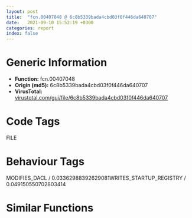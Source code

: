```yaml
---
layout: post
title:  "fcn.00407048 @ 6c8b5339bada4cbd03f0f446da640707"
date:   2021-09-10 15:52:19 +0300
categories: report
index: false
---
```


# Generic Information
- **Function:** fcn.00407048
- **Origin (md5):** 6c8b5339bada4cbd03f0f446da640707
- **VirusTotal:** [virustotal.com/gui/file/6c8b5339bada4cbd03f0f446da640707][virustotal_ref]

# Code Tags
<span class="tag" id="FILE">FILE</span>


# Behaviour Tags
<span class="bhv-tag" id="MODIFIES_DACL">MODIFIES_DACL / 0.03362988392629081</span><span class="bhv-tag" id="WRITES_STARTUP_REGISTRY">WRITES_STARTUP_REGISTRY / 0.049150550702803414</span>

# Similar Functions
<script type="text/javascript" src="https://www.gstatic.com/charts/loader.js"></script>
<script type="text/javascript">

    google.charts.load('current', {'packages':['corechart']});
    google.charts.setOnLoadCallback(drawChart);

    function drawChart() {
    var data = new google.visualization.DataTable();
        data.addColumn('number', 'X');
        data.addColumn('number', 'Y');
        data.addColumn({type: 'string', role: 'tooltip', 'p': {'html': true}});
        data.addColumn({'type': 'string', 'role': 'style'});
        
        data.addRows([
    [-7.588801383972168, -74.49644470214844, '<b><a href="/report/fcn.00407048@6c8b5339bada4cbd03f0f446da640707">fcn.00407048</a><br>@6c8b5339bada4cbd03f0f446da640707</b><br>push ebp<br>mov ebp, esp<br>sub esp, 0x44<br>push ebx<br>push esi<br>xor ebx, ebx<br>push ebx<br>push 0x80<br>push 3<br>push ebx<br>push 1<br>push 0x80000000<br>push dword[ebp+8]<br>mov dword[ebp-0xc], ebx<br>mov dword[ebp-8], ebx<br>call dword[sym.imp.KERNEL32.dll_CreateFileW]<br>cmp eax, 0xffffffff<br>mov dword[ebp-4], eax<br>jne 0x407093<br>push dword[ebp+8]<br>push str.GetTTFNameString<br>push str._s:_failed_opening_file___s__n<br>call fcn.00406429<br>add esp, 0xc<br>jmp 0x4072ab<br>mov esi, dword[sym.imp.KERNEL32.dll_ReadFile]<br>push ebx<br>lea ecx, [ebp-8]<br>push ecx<br>push 0xc<br>lea ecx, [ebp-0x34]<br>push ecx<br>push eax<br>call esi<br>movzx ax, byte[ebp-0x2f]<br>mov ah, byte[ebp-0x30]<br>mov word[ebp-0x30], ax<br>movzx ax, byte[ebp-0x33]<br>mov ah, byte[ebp-0x34]<br>mov word[ebp-0x34], ax<br>cmp word[ebp-0x34], 1<br>movzx ax, byte[ebp-0x31]<br>mov ah, byte[ebp-0x32]<br>mov word[ebp-0x32], ax<br>jne 0x4072b0<br>cmp ax, bx<br>jne 0x4072b0<br>push edi<br>xor edi, edi<br>cmp word[ebp-0x30], bx<br>jbe 0x4072a1<br>push ebx<br>lea eax, [ebp-8]<br>push eax<br>push 0x10<br>lea eax, [ebp-0x44]<br>push eax<br>push dword[ebp-4]<br>call esi<br>push 5<br>lea eax, [ebp-0x44]<br>push eax<br>lea eax, [ebp-0x14]<br>push eax<br>call dword[sym.imp.KERNEL32.dll_lstrcpynA]<br>lea eax, [ebp-0x14]<br>push eax<br>push str.name<br>mov byte[ebp-0x10], bl<br>call dword[sym.imp.KERNEL32.dll_lstrcmpA]<br>test eax, eax<br>je 0x407130<br>movzx eax, word[ebp-0x30]<br>inc edi<br>cmp edi, eax<br>jl 0x4070ec<br>jmp 0x4072a1<br>mov eax, dword[ebp-0x38]<br>xor ecx, ecx<br>mov ch, byte[ebp-0x38]<br>shr eax, 0x10<br>xor edx, edx<br>mov dh, al<br>movzx eax, ah<br>mov cl, byte[ebp-0x37]<br>push ebx<br>push ebx<br>movzx edx, dx<br>shl ecx, 0x10<br>or ecx, edx<br>or ecx, eax<br>mov eax, dword[ebp-0x3c]<br>mov dword[ebp-0x38], ecx<br>xor ecx, ecx<br>mov ch, byte[ebp-0x3c]<br>shr eax, 0x10<br>xor edx, edx<br>mov dh, al<br>movzx eax, ah<br>mov cl, byte[ebp-0x3b]<br>movzx edx, dx<br>shl ecx, 0x10<br>or ecx, edx<br>or ecx, eax<br>push ecx<br>push dword[ebp-4]<br>mov dword[ebp-0x3c], ecx<br>call dword[sym.imp.KERNEL32.dll_SetFilePointer]<br>push ebx<br>lea eax, [ebp-8]<br>push eax<br>push 6<br>lea eax, [ebp-0x1c]<br>push eax<br>push dword[ebp-4]<br>call esi<br>movzx ax, byte[ebp-0x19]<br>mov ah, byte[ebp-0x1a]<br>xor edi, edi<br>mov word[ebp-0x1a], ax<br>cmp word[ebp-0x1a], bx<br>movzx ax, byte[ebp-0x17]<br>mov ah, byte[ebp-0x18]<br>mov word[ebp-0x18], ax<br>jbe 0x4072a1<br>push ebx<br>lea eax, [ebp-8]<br>push eax<br>push 0xc<br>lea eax, [ebp-0x28]<br>push eax<br>push dword[ebp-4]<br>call esi<br>movzx ax, byte[ebp-0x21]<br>mov ah, byte[ebp-0x22]<br>mov word[ebp-0x22], ax<br>movzx ax, byte[ebp-0x27]<br>mov ah, byte[ebp-0x28]<br>mov word[ebp-0x28], ax<br>movzx ax, byte[ebp-0x23]<br>mov ah, byte[ebp-0x24]<br>mov word[ebp-0x24], ax<br>movzx ax, byte[ebp-0x1f]<br>mov ah, byte[ebp-0x20]<br>mov word[ebp-0x20], ax<br>movzx ax, byte[ebp-0x1d]<br>mov ah, byte[ebp-0x1e]<br>mov word[ebp-0x1e], ax<br>movzx eax, word[ebp-0x22]<br>cmp eax, dword[ebp+0xc]<br>jne 0x407218<br>cmp word[ebp-0x28], 3<br>jne 0x407218<br>cmp word[ebp-0x24], 0x409<br>je 0x407223<br>movzx eax, word[ebp-0x1a]<br>inc edi<br>cmp edi, eax<br>jl 0x4071b4<br>jmp 0x4072a1<br>movzx eax, word[ebp-0x1e]<br>movzx ecx, word[ebp-0x18]<br>add eax, dword[ebp-0x3c]<br>movzx edi, word[ebp-0x20]<br>push ebx<br>push ebx<br>add ecx, eax<br>push ecx<br>push dword[ebp-4]<br>shr edi, 1<br>call dword[sym.imp.KERNEL32.dll_SetFilePointer]<br>movzx eax, word[ebp-0x20]<br>inc eax<br>inc eax<br>push eax<br>push 0x40<br>call dword[sym.imp.KERNEL32.dll_GlobalAlloc]<br>push ebx<br>lea ecx, [ebp-8]<br>push ecx<br>movzx ecx, word[ebp-0x20]<br>push ecx<br>push eax<br>push dword[ebp-4]<br>mov dword[ebp-0xc], eax<br>call esi<br>xor esi, esi<br>cmp edi, ebx<br>jle 0x40727f<br>mov eax, dword[ebp-0xc]<br>lea eax, [eax+esi*2]<br>movzx cx, byte[eax+1]<br>mov ch, byte[eax]<br>inc esi<br>cmp esi, edi<br>mov word[eax], cx<br>jl 0x40726a<br>push dword[ebp+0x14]<br>mov esi, dword[ebp-0xc]<br>push esi<br>push dword[ebp+0x10]<br>mov word[esi+edi*2], bx<br>call dword[sym.imp.KERNEL32.dll_lstrcpynW]<br>push esi<br>mov dword[ebp-0xc], 1<br>call dword[sym.imp.KERNEL32.dll_GlobalFree]<br>push dword[ebp-4]<br>call dword[sym.imp.KERNEL32.dll_CloseHandle]<br>pop edi<br>mov eax, dword[ebp-0xc]<br>jmp 0x4072b2<br>xor eax, eax<br>pop esi<br>pop ebx<br>leave <br>ret <br><eoc> ', 'point { fill-color: #e0440e; }'],
[-42.37034225463867, -69.47885131835938, '<b><a href="/report/fcn.00406ed2@e7f0482c425f7bc9cd320f60c1cfa28c">fcn.00406ed2</a><br>@e7f0482c425f7bc9cd320f60c1cfa28c</b><br>push ebp<br>mov ebp, esp<br>sub esp, 0x4c<br>push ebx<br>push esi<br>push edi<br>xor ebx, ebx<br>push ebx<br>push 0x80<br>push 3<br>push ebx<br>push 1<br>push 0x80000000<br>push dword[ebp+8]<br>mov dword[ebp-0x10], ebx<br>mov dword[ebp-0xc], ebx<br>call dword[sym.imp.KERNEL32.dll_CreateFileW]<br>mov dword[ebp-8], eax<br>cmp eax, 0xffffffff<br>jne 0x406f1e<br>push dword[ebp+8]<br>push str.GetTTFNameString<br>push str._s:_failed_opening_file___s__n<br>call fcn.004062a3<br>add esp, 0xc<br>jmp 0x4071ec<br>mov esi, dword[sym.imp.KERNEL32.dll_ReadFile]<br>push ebx<br>lea ecx, [ebp-0xc]<br>push ecx<br>push 0xc<br>lea ecx, [ebp-0x2c]<br>push ecx<br>push eax<br>call esi<br>mov eax, dword[ebp-0x28]<br>movzx ecx, byte[ebp-0x2c]<br>movzx edx, byte[ebp-0x2a]<br>shr eax, 8<br>movzx edi, al<br>movzx eax, byte[ebp-0x28]<br>shl ax, 8<br>or di, ax<br>mov eax, dword[ebp-0x2c]<br>shr eax, 8<br>shl cx, 8<br>movzx eax, al<br>or ax, cx<br>mov word[ebp-0x28], di<br>mov ecx, dword[ebp-0x2a]<br>shr ecx, 8<br>movzx ecx, cl<br>shl dx, 8<br>or cx, dx<br>mov word[ebp-0x2c], ax<br>mov word[ebp-0x2a], cx<br>cmp ax, 1<br>jne 0x4071f1<br>cmp cx, bx<br>jne 0x4071f1<br>xor eax, eax<br>mov dword[ebp-4], ebx<br>cmp ax, di<br>jae 0x4071e3<br>push ebx<br>lea eax, [ebp-0xc]<br>push eax<br>push 0x10<br>lea eax, [ebp-0x4c]<br>push eax<br>push dword[ebp-8]<br>call esi<br>push 5<br>lea eax, [ebp-0x4c]<br>push eax<br>lea eax, [ebp-0x18]<br>push eax<br>call dword[sym.imp.KERNEL32.dll_lstrcpynA]<br>lea eax, [ebp-0x18]<br>push eax<br>push str.name<br>mov byte[ebp-0x14], bl<br>call dword[sym.imp.KERNEL32.dll_lstrcmpA]<br>test eax, eax<br>je 0x406fe2<br>movzx eax, word[ebp-0x28]<br>inc dword[ebp-4]<br>cmp dword[ebp-4], eax<br>jl 0x406f9b<br>jmp 0x4071e3<br>movzx ecx, byte[ebp-0x40]<br>mov edx, dword[ebp-0x40]<br>mov eax, dword[ebp-0x40]<br>shr edx, 8<br>shl cx, 8<br>movzx edx, dl<br>movzx ecx, cx<br>or ecx, edx<br>shr eax, 0x10<br>movzx edx, al<br>shl dx, 8<br>shr eax, 8<br>movzx edx, dx<br>movzx eax, al<br>shl ecx, 0x10<br>or ecx, edx<br>mov edx, dword[ebp-0x44]<br>or ecx, eax<br>movzx eax, byte[ebp-0x44]<br>shl ax, 8<br>shr edx, 8<br>mov dword[ebp-0x40], ecx<br>mov ecx, dword[ebp-0x44]<br>movzx eax, ax<br>movzx edx, dl<br>or eax, edx<br>shr ecx, 0x10<br>movzx edx, cl<br>shl dx, 8<br>movzx edx, dx<br>shr ecx, 8<br>shl eax, 0x10<br>movzx ecx, cl<br>push ebx<br>or eax, edx<br>or eax, ecx<br>push ebx<br>push eax<br>push dword[ebp-8]<br>mov dword[ebp-0x44], eax<br>call dword[sym.imp.KERNEL32.dll_SetFilePointer]<br>push ebx<br>lea eax, [ebp-0xc]<br>push eax<br>push 6<br>lea eax, [ebp-0x20]<br>push eax<br>push dword[ebp-8]<br>call esi<br>mov eax, dword[ebp-0x1e]<br>movzx ecx, byte[ebp-0x1e]<br>movzx edx, byte[ebp-0x1c]<br>shr eax, 8<br>shl cx, 8<br>movzx eax, al<br>or ax, cx<br>mov ecx, dword[ebp-0x1c]<br>shr ecx, 8<br>movzx ecx, cl<br>shl dx, 8<br>or cx, dx<br>mov word[ebp-0x1c], cx<br>xor ecx, ecx<br>mov word[ebp-0x1e], ax<br>mov dword[ebp-4], ebx<br>cmp cx, ax<br>jae 0x4071e3<br>push ebx<br>lea eax, [ebp-0xc]<br>push eax<br>push 0xc<br>lea eax, [ebp-0x3c]<br>push eax<br>push dword[ebp-8]<br>call esi<br>mov eax, dword[ebp-0x36]<br>movzx ecx, byte[ebp-0x36]<br>movzx edx, byte[ebp-0x3c]<br>shl cx, 8<br>shr eax, 8<br>movzx eax, al<br>or ax, cx<br>mov ecx, dword[ebp-0x3c]<br>shr ecx, 8<br>movzx ecx, cl<br>shl dx, 8<br>or cx, dx<br>movzx edx, byte[ebp-0x38]<br>mov word[ebp-0x3c], cx<br>mov word[ebp-0x36], ax<br>mov ecx, dword[ebp-0x38]<br>shr ecx, 8<br>movzx ecx, cl<br>shl dx, 8<br>or cx, dx<br>movzx edx, byte[ebp-0x32]<br>mov word[ebp-0x38], cx<br>mov ecx, dword[ebp-0x34]<br>shr ecx, 8<br>movzx edi, cl<br>movzx ecx, byte[ebp-0x34]<br>shl cx, 8<br>or di, cx<br>mov ecx, dword[ebp-0x32]<br>shr ecx, 8<br>movzx ecx, cl<br>shl dx, 8<br>movzx eax, ax<br>or cx, dx<br>mov word[ebp-0x34], di<br>mov word[ebp-0x32], cx<br>cmp eax, dword[ebp+0xc]<br>jne 0x40714a<br>cmp word[ebp-0x3c], 3<br>jne 0x40714a<br>mov eax, 0x409<br>cmp word[ebp-0x38], ax<br>je 0x40715f<br>movzx eax, word[ebp-0x1e]<br>inc dword[ebp-4]<br>cmp dword[ebp-4], eax<br>jl 0x4070a8<br>jmp 0x4071e3<br>movzx eax, cx<br>movzx ecx, word[ebp-0x1c]<br>add eax, dword[ebp-0x44]<br>push ebx<br>push ebx<br>add ecx, eax<br>push ecx<br>push dword[ebp-8]<br>movzx edi, di<br>shr edi, 1<br>call dword[sym.imp.KERNEL32.dll_SetFilePointer]<br>movzx eax, word[ebp-0x34]<br>add eax, 2<br>push eax<br>push 0x40<br>call dword[sym.imp.KERNEL32.dll_GlobalAlloc]<br>push ebx<br>lea ecx, [ebp-0xc]<br>push ecx<br>movzx ecx, word[ebp-0x34]<br>push ecx<br>push eax<br>push dword[ebp-8]<br>mov dword[ebp-4], eax<br>call esi<br>cmp edi, ebx<br>jle 0x4071bf<br>mov eax, dword[ebp-4]<br>lea eax, [eax+ebx*2]<br>movzx edx, byte[eax]<br>movzx ecx, byte[eax+1]<br>shl dx, 8<br>or cx, dx<br>inc ebx<br>mov word[eax], cx<br>cmp ebx, edi<br>jl 0x4071a3<br>push dword[ebp+0x14]<br>mov esi, dword[ebp-4]<br>push esi<br>push dword[ebp+0x10]<br>xor eax, eax<br>mov word[esi+edi*2], ax<br>call dword[sym.imp.KERNEL32.dll_lstrcpynW]<br>push esi<br>mov dword[ebp-0x10], 1<br>call dword[sym.imp.KERNEL32.dll_GlobalFree]<br>push dword[ebp-8]<br>call dword[sym.imp.KERNEL32.dll_CloseHandle]<br>mov eax, dword[ebp-0x10]<br>jmp 0x4071f3<br>xor eax, eax<br>pop edi<br>pop esi<br>pop ebx<br>leave <br>ret <br><eoc> ', 'null'],
[-48.654075622558594, -102.9308090209961, '<b><a href="/report/fcn.00406ed2@59b1876779e3211327c1a96e7e2c12c4">fcn.00406ed2</a><br>@59b1876779e3211327c1a96e7e2c12c4</b><br>push ebp<br>mov ebp, esp<br>sub esp, 0x4c<br>push ebx<br>push esi<br>push edi<br>xor ebx, ebx<br>push ebx<br>push 0x80<br>push 3<br>push ebx<br>push 1<br>push 0x80000000<br>push dword[ebp+8]<br>mov dword[ebp-0x10], ebx<br>mov dword[ebp-0xc], ebx<br>call dword[sym.imp.KERNEL32.dll_CreateFileW]<br>mov dword[ebp-8], eax<br>cmp eax, 0xffffffff<br>jne 0x406f1e<br>push dword[ebp+8]<br>push str.GetTTFNameString<br>push str._s:_failed_opening_file___s__n<br>call fcn.004062a3<br>add esp, 0xc<br>jmp 0x4071ec<br>mov esi, dword[sym.imp.KERNEL32.dll_ReadFile]<br>push ebx<br>lea ecx, [ebp-0xc]<br>push ecx<br>push 0xc<br>lea ecx, [ebp-0x2c]<br>push ecx<br>push eax<br>call esi<br>mov eax, dword[ebp-0x28]<br>movzx ecx, byte[ebp-0x2c]<br>movzx edx, byte[ebp-0x2a]<br>shr eax, 8<br>movzx edi, al<br>movzx eax, byte[ebp-0x28]<br>shl ax, 8<br>or di, ax<br>mov eax, dword[ebp-0x2c]<br>shr eax, 8<br>shl cx, 8<br>movzx eax, al<br>or ax, cx<br>mov word[ebp-0x28], di<br>mov ecx, dword[ebp-0x2a]<br>shr ecx, 8<br>movzx ecx, cl<br>shl dx, 8<br>or cx, dx<br>mov word[ebp-0x2c], ax<br>mov word[ebp-0x2a], cx<br>cmp ax, 1<br>jne 0x4071f1<br>cmp cx, bx<br>jne 0x4071f1<br>xor eax, eax<br>mov dword[ebp-4], ebx<br>cmp ax, di<br>jae 0x4071e3<br>push ebx<br>lea eax, [ebp-0xc]<br>push eax<br>push 0x10<br>lea eax, [ebp-0x4c]<br>push eax<br>push dword[ebp-8]<br>call esi<br>push 5<br>lea eax, [ebp-0x4c]<br>push eax<br>lea eax, [ebp-0x18]<br>push eax<br>call dword[sym.imp.KERNEL32.dll_lstrcpynA]<br>lea eax, [ebp-0x18]<br>push eax<br>push str.name<br>mov byte[ebp-0x14], bl<br>call dword[sym.imp.KERNEL32.dll_lstrcmpA]<br>test eax, eax<br>je 0x406fe2<br>movzx eax, word[ebp-0x28]<br>inc dword[ebp-4]<br>cmp dword[ebp-4], eax<br>jl 0x406f9b<br>jmp 0x4071e3<br>movzx ecx, byte[ebp-0x40]<br>mov edx, dword[ebp-0x40]<br>mov eax, dword[ebp-0x40]<br>shr edx, 8<br>shl cx, 8<br>movzx edx, dl<br>movzx ecx, cx<br>or ecx, edx<br>shr eax, 0x10<br>movzx edx, al<br>shl dx, 8<br>shr eax, 8<br>movzx edx, dx<br>movzx eax, al<br>shl ecx, 0x10<br>or ecx, edx<br>mov edx, dword[ebp-0x44]<br>or ecx, eax<br>movzx eax, byte[ebp-0x44]<br>shl ax, 8<br>shr edx, 8<br>mov dword[ebp-0x40], ecx<br>mov ecx, dword[ebp-0x44]<br>movzx eax, ax<br>movzx edx, dl<br>or eax, edx<br>shr ecx, 0x10<br>movzx edx, cl<br>shl dx, 8<br>movzx edx, dx<br>shr ecx, 8<br>shl eax, 0x10<br>movzx ecx, cl<br>push ebx<br>or eax, edx<br>or eax, ecx<br>push ebx<br>push eax<br>push dword[ebp-8]<br>mov dword[ebp-0x44], eax<br>call dword[sym.imp.KERNEL32.dll_SetFilePointer]<br>push ebx<br>lea eax, [ebp-0xc]<br>push eax<br>push 6<br>lea eax, [ebp-0x20]<br>push eax<br>push dword[ebp-8]<br>call esi<br>mov eax, dword[ebp-0x1e]<br>movzx ecx, byte[ebp-0x1e]<br>movzx edx, byte[ebp-0x1c]<br>shr eax, 8<br>shl cx, 8<br>movzx eax, al<br>or ax, cx<br>mov ecx, dword[ebp-0x1c]<br>shr ecx, 8<br>movzx ecx, cl<br>shl dx, 8<br>or cx, dx<br>mov word[ebp-0x1c], cx<br>xor ecx, ecx<br>mov word[ebp-0x1e], ax<br>mov dword[ebp-4], ebx<br>cmp cx, ax<br>jae 0x4071e3<br>push ebx<br>lea eax, [ebp-0xc]<br>push eax<br>push 0xc<br>lea eax, [ebp-0x3c]<br>push eax<br>push dword[ebp-8]<br>call esi<br>mov eax, dword[ebp-0x36]<br>movzx ecx, byte[ebp-0x36]<br>movzx edx, byte[ebp-0x3c]<br>shl cx, 8<br>shr eax, 8<br>movzx eax, al<br>or ax, cx<br>mov ecx, dword[ebp-0x3c]<br>shr ecx, 8<br>movzx ecx, cl<br>shl dx, 8<br>or cx, dx<br>movzx edx, byte[ebp-0x38]<br>mov word[ebp-0x3c], cx<br>mov word[ebp-0x36], ax<br>mov ecx, dword[ebp-0x38]<br>shr ecx, 8<br>movzx ecx, cl<br>shl dx, 8<br>or cx, dx<br>movzx edx, byte[ebp-0x32]<br>mov word[ebp-0x38], cx<br>mov ecx, dword[ebp-0x34]<br>shr ecx, 8<br>movzx edi, cl<br>movzx ecx, byte[ebp-0x34]<br>shl cx, 8<br>or di, cx<br>mov ecx, dword[ebp-0x32]<br>shr ecx, 8<br>movzx ecx, cl<br>shl dx, 8<br>movzx eax, ax<br>or cx, dx<br>mov word[ebp-0x34], di<br>mov word[ebp-0x32], cx<br>cmp eax, dword[ebp+0xc]<br>jne 0x40714a<br>cmp word[ebp-0x3c], 3<br>jne 0x40714a<br>mov eax, 0x409<br>cmp word[ebp-0x38], ax<br>je 0x40715f<br>movzx eax, word[ebp-0x1e]<br>inc dword[ebp-4]<br>cmp dword[ebp-4], eax<br>jl 0x4070a8<br>jmp 0x4071e3<br>movzx eax, cx<br>movzx ecx, word[ebp-0x1c]<br>add eax, dword[ebp-0x44]<br>push ebx<br>push ebx<br>add ecx, eax<br>push ecx<br>push dword[ebp-8]<br>movzx edi, di<br>shr edi, 1<br>call dword[sym.imp.KERNEL32.dll_SetFilePointer]<br>movzx eax, word[ebp-0x34]<br>add eax, 2<br>push eax<br>push 0x40<br>call dword[sym.imp.KERNEL32.dll_GlobalAlloc]<br>push ebx<br>lea ecx, [ebp-0xc]<br>push ecx<br>movzx ecx, word[ebp-0x34]<br>push ecx<br>push eax<br>push dword[ebp-8]<br>mov dword[ebp-4], eax<br>call esi<br>cmp edi, ebx<br>jle 0x4071bf<br>mov eax, dword[ebp-4]<br>lea eax, [eax+ebx*2]<br>movzx edx, byte[eax]<br>movzx ecx, byte[eax+1]<br>shl dx, 8<br>or cx, dx<br>inc ebx<br>mov word[eax], cx<br>cmp ebx, edi<br>jl 0x4071a3<br>push dword[ebp+0x14]<br>mov esi, dword[ebp-4]<br>push esi<br>push dword[ebp+0x10]<br>xor eax, eax<br>mov word[esi+edi*2], ax<br>call dword[sym.imp.KERNEL32.dll_lstrcpynW]<br>push esi<br>mov dword[ebp-0x10], 1<br>call dword[sym.imp.KERNEL32.dll_GlobalFree]<br>push dword[ebp-8]<br>call dword[sym.imp.KERNEL32.dll_CloseHandle]<br>mov eax, dword[ebp-0x10]<br>jmp 0x4071f3<br>xor eax, eax<br>pop edi<br>pop esi<br>pop ebx<br>leave <br>ret <br><eoc> ', 'null'],
[-55.828704833984375, -84.38241577148438, '<b><a href="/report/fcn.00406efe@5bfd33ece1aeef8bda2c7fc886262ed9">fcn.00406efe</a><br>@5bfd33ece1aeef8bda2c7fc886262ed9</b><br>push ebp<br>mov ebp, esp<br>sub esp, 0x4c<br>push ebx<br>push esi<br>push edi<br>xor ebx, ebx<br>push ebx<br>push 0x80<br>push 3<br>push ebx<br>push 1<br>push 0x80000000<br>push dword[ebp+8]<br>mov dword[ebp-0x10], ebx<br>mov dword[ebp-0xc], ebx<br>call dword[sym.imp.KERNEL32.dll_CreateFileW]<br>mov dword[ebp-8], eax<br>cmp eax, 0xffffffff<br>jne 0x406f4a<br>push dword[ebp+8]<br>push str.GetTTFNameString<br>push str._s:_failed_opening_file___s__n<br>call fcn.004062cf<br>add esp, 0xc<br>jmp 0x407218<br>mov esi, dword[sym.imp.KERNEL32.dll_ReadFile]<br>push ebx<br>lea ecx, [ebp-0xc]<br>push ecx<br>push 0xc<br>lea ecx, [ebp-0x2c]<br>push ecx<br>push eax<br>call esi<br>mov eax, dword[ebp-0x28]<br>movzx ecx, byte[ebp-0x2c]<br>movzx edx, byte[ebp-0x2a]<br>shr eax, 8<br>movzx edi, al<br>movzx eax, byte[ebp-0x28]<br>shl ax, 8<br>or di, ax<br>mov eax, dword[ebp-0x2c]<br>shr eax, 8<br>shl cx, 8<br>movzx eax, al<br>or ax, cx<br>mov word[ebp-0x28], di<br>mov ecx, dword[ebp-0x2a]<br>shr ecx, 8<br>movzx ecx, cl<br>shl dx, 8<br>or cx, dx<br>mov word[ebp-0x2c], ax<br>mov word[ebp-0x2a], cx<br>cmp ax, 1<br>jne 0x40721d<br>cmp cx, bx<br>jne 0x40721d<br>xor eax, eax<br>mov dword[ebp-4], ebx<br>cmp ax, di<br>jae 0x40720f<br>push ebx<br>lea eax, [ebp-0xc]<br>push eax<br>push 0x10<br>lea eax, [ebp-0x4c]<br>push eax<br>push dword[ebp-8]<br>call esi<br>push 5<br>lea eax, [ebp-0x4c]<br>push eax<br>lea eax, [ebp-0x18]<br>push eax<br>call dword[sym.imp.KERNEL32.dll_lstrcpynA]<br>lea eax, [ebp-0x18]<br>push eax<br>push str.name<br>mov byte[ebp-0x14], bl<br>call dword[sym.imp.KERNEL32.dll_lstrcmpA]<br>test eax, eax<br>je 0x40700e<br>movzx eax, word[ebp-0x28]<br>inc dword[ebp-4]<br>cmp dword[ebp-4], eax<br>jl 0x406fc7<br>jmp 0x40720f<br>movzx ecx, byte[ebp-0x40]<br>mov edx, dword[ebp-0x40]<br>mov eax, dword[ebp-0x40]<br>shr edx, 8<br>shl cx, 8<br>movzx edx, dl<br>movzx ecx, cx<br>or ecx, edx<br>shr eax, 0x10<br>movzx edx, al<br>shl dx, 8<br>shr eax, 8<br>movzx edx, dx<br>movzx eax, al<br>shl ecx, 0x10<br>or ecx, edx<br>mov edx, dword[ebp-0x44]<br>or ecx, eax<br>movzx eax, byte[ebp-0x44]<br>shl ax, 8<br>shr edx, 8<br>mov dword[ebp-0x40], ecx<br>mov ecx, dword[ebp-0x44]<br>movzx eax, ax<br>movzx edx, dl<br>or eax, edx<br>shr ecx, 0x10<br>movzx edx, cl<br>shl dx, 8<br>movzx edx, dx<br>shr ecx, 8<br>shl eax, 0x10<br>movzx ecx, cl<br>push ebx<br>or eax, edx<br>or eax, ecx<br>push ebx<br>push eax<br>push dword[ebp-8]<br>mov dword[ebp-0x44], eax<br>call dword[sym.imp.KERNEL32.dll_SetFilePointer]<br>push ebx<br>lea eax, [ebp-0xc]<br>push eax<br>push 6<br>lea eax, [ebp-0x20]<br>push eax<br>push dword[ebp-8]<br>call esi<br>mov eax, dword[ebp-0x1e]<br>movzx ecx, byte[ebp-0x1e]<br>movzx edx, byte[ebp-0x1c]<br>shr eax, 8<br>shl cx, 8<br>movzx eax, al<br>or ax, cx<br>mov ecx, dword[ebp-0x1c]<br>shr ecx, 8<br>movzx ecx, cl<br>shl dx, 8<br>or cx, dx<br>mov word[ebp-0x1c], cx<br>xor ecx, ecx<br>mov word[ebp-0x1e], ax<br>mov dword[ebp-4], ebx<br>cmp cx, ax<br>jae 0x40720f<br>push ebx<br>lea eax, [ebp-0xc]<br>push eax<br>push 0xc<br>lea eax, [ebp-0x3c]<br>push eax<br>push dword[ebp-8]<br>call esi<br>mov eax, dword[ebp-0x36]<br>movzx ecx, byte[ebp-0x36]<br>movzx edx, byte[ebp-0x3c]<br>shl cx, 8<br>shr eax, 8<br>movzx eax, al<br>or ax, cx<br>mov ecx, dword[ebp-0x3c]<br>shr ecx, 8<br>movzx ecx, cl<br>shl dx, 8<br>or cx, dx<br>movzx edx, byte[ebp-0x38]<br>mov word[ebp-0x3c], cx<br>mov word[ebp-0x36], ax<br>mov ecx, dword[ebp-0x38]<br>shr ecx, 8<br>movzx ecx, cl<br>shl dx, 8<br>or cx, dx<br>movzx edx, byte[ebp-0x32]<br>mov word[ebp-0x38], cx<br>mov ecx, dword[ebp-0x34]<br>shr ecx, 8<br>movzx edi, cl<br>movzx ecx, byte[ebp-0x34]<br>shl cx, 8<br>or di, cx<br>mov ecx, dword[ebp-0x32]<br>shr ecx, 8<br>movzx ecx, cl<br>shl dx, 8<br>movzx eax, ax<br>or cx, dx<br>mov word[ebp-0x34], di<br>mov word[ebp-0x32], cx<br>cmp eax, dword[ebp+0xc]<br>jne 0x407176<br>cmp word[ebp-0x3c], 3<br>jne 0x407176<br>mov eax, 0x409<br>cmp word[ebp-0x38], ax<br>je 0x40718b<br>movzx eax, word[ebp-0x1e]<br>inc dword[ebp-4]<br>cmp dword[ebp-4], eax<br>jl 0x4070d4<br>jmp 0x40720f<br>movzx eax, cx<br>movzx ecx, word[ebp-0x1c]<br>add eax, dword[ebp-0x44]<br>push ebx<br>push ebx<br>add ecx, eax<br>push ecx<br>push dword[ebp-8]<br>movzx edi, di<br>shr edi, 1<br>call dword[sym.imp.KERNEL32.dll_SetFilePointer]<br>movzx eax, word[ebp-0x34]<br>add eax, 2<br>push eax<br>push 0x40<br>call dword[sym.imp.KERNEL32.dll_GlobalAlloc]<br>push ebx<br>lea ecx, [ebp-0xc]<br>push ecx<br>movzx ecx, word[ebp-0x34]<br>push ecx<br>push eax<br>push dword[ebp-8]<br>mov dword[ebp-4], eax<br>call esi<br>cmp edi, ebx<br>jle 0x4071eb<br>mov eax, dword[ebp-4]<br>lea eax, [eax+ebx*2]<br>movzx edx, byte[eax]<br>movzx ecx, byte[eax+1]<br>shl dx, 8<br>or cx, dx<br>inc ebx<br>mov word[eax], cx<br>cmp ebx, edi<br>jl 0x4071cf<br>push dword[ebp+0x14]<br>mov esi, dword[ebp-4]<br>push esi<br>push dword[ebp+0x10]<br>xor eax, eax<br>mov word[esi+edi*2], ax<br>call dword[sym.imp.KERNEL32.dll_lstrcpynW]<br>push esi<br>mov dword[ebp-0x10], 1<br>call dword[sym.imp.KERNEL32.dll_GlobalFree]<br>push dword[ebp-8]<br>call dword[sym.imp.KERNEL32.dll_CloseHandle]<br>mov eax, dword[ebp-0x10]<br>jmp 0x40721f<br>xor eax, eax<br>pop edi<br>pop esi<br>pop ebx<br>leave <br>ret <br><eoc> ', 'null'],
[-33.200355529785156, -87.34558868408203, '<b><a href="/report/fcn.00407033@13efdafd5b4f5d3a5dcb240b696c267c">fcn.00407033</a><br>@13efdafd5b4f5d3a5dcb240b696c267c</b><br>push ebp<br>mov ebp, esp<br>sub esp, 0x4c<br>push ebx<br>push esi<br>push edi<br>xor ebx, ebx<br>push ebx<br>push 0x80<br>push 3<br>push ebx<br>push 1<br>push 0x80000000<br>push dword[ebp+8]<br>mov dword[ebp-0x10], ebx<br>mov dword[ebp-0xc], ebx<br>call dword[sym.imp.KERNEL32.dll_CreateFileW]<br>mov dword[ebp-8], eax<br>cmp eax, 0xffffffff<br>jne 0x40707f<br>push dword[ebp+8]<br>push str.GetTTFNameString<br>push str._s:_failed_opening_file___s__n<br>call fcn.00406404<br>add esp, 0xc<br>jmp 0x40734d<br>mov esi, dword[sym.imp.KERNEL32.dll_ReadFile]<br>push ebx<br>lea ecx, [ebp-0xc]<br>push ecx<br>push 0xc<br>lea ecx, [ebp-0x2c]<br>push ecx<br>push eax<br>call esi<br>mov eax, dword[ebp-0x28]<br>movzx ecx, byte[ebp-0x2c]<br>movzx edx, byte[ebp-0x2a]<br>shr eax, 8<br>movzx edi, al<br>movzx eax, byte[ebp-0x28]<br>shl ax, 8<br>or di, ax<br>mov eax, dword[ebp-0x2c]<br>shr eax, 8<br>shl cx, 8<br>movzx eax, al<br>or ax, cx<br>mov word[ebp-0x28], di<br>mov ecx, dword[ebp-0x2a]<br>shr ecx, 8<br>movzx ecx, cl<br>shl dx, 8<br>or cx, dx<br>mov word[ebp-0x2c], ax<br>mov word[ebp-0x2a], cx<br>cmp ax, 1<br>jne 0x407352<br>cmp cx, bx<br>jne 0x407352<br>xor eax, eax<br>mov dword[ebp-4], ebx<br>cmp ax, di<br>jae 0x407344<br>push ebx<br>lea eax, [ebp-0xc]<br>push eax<br>push 0x10<br>lea eax, [ebp-0x4c]<br>push eax<br>push dword[ebp-8]<br>call esi<br>push 5<br>lea eax, [ebp-0x4c]<br>push eax<br>lea eax, [ebp-0x18]<br>push eax<br>call dword[sym.imp.KERNEL32.dll_lstrcpynA]<br>lea eax, [ebp-0x18]<br>push eax<br>push str.name<br>mov byte[ebp-0x14], bl<br>call dword[sym.imp.KERNEL32.dll_lstrcmpA]<br>test eax, eax<br>je 0x407143<br>movzx eax, word[ebp-0x28]<br>inc dword[ebp-4]<br>cmp dword[ebp-4], eax<br>jl 0x4070fc<br>jmp 0x407344<br>movzx ecx, byte[ebp-0x40]<br>mov edx, dword[ebp-0x40]<br>mov eax, dword[ebp-0x40]<br>shr edx, 8<br>shl cx, 8<br>movzx edx, dl<br>movzx ecx, cx<br>or ecx, edx<br>shr eax, 0x10<br>movzx edx, al<br>shl dx, 8<br>shr eax, 8<br>movzx edx, dx<br>movzx eax, al<br>shl ecx, 0x10<br>or ecx, edx<br>mov edx, dword[ebp-0x44]<br>or ecx, eax<br>movzx eax, byte[ebp-0x44]<br>shl ax, 8<br>shr edx, 8<br>mov dword[ebp-0x40], ecx<br>mov ecx, dword[ebp-0x44]<br>movzx eax, ax<br>movzx edx, dl<br>or eax, edx<br>shr ecx, 0x10<br>movzx edx, cl<br>shl dx, 8<br>movzx edx, dx<br>shr ecx, 8<br>shl eax, 0x10<br>movzx ecx, cl<br>push ebx<br>or eax, edx<br>or eax, ecx<br>push ebx<br>push eax<br>push dword[ebp-8]<br>mov dword[ebp-0x44], eax<br>call dword[sym.imp.KERNEL32.dll_SetFilePointer]<br>push ebx<br>lea eax, [ebp-0xc]<br>push eax<br>push 6<br>lea eax, [ebp-0x20]<br>push eax<br>push dword[ebp-8]<br>call esi<br>mov eax, dword[ebp-0x1e]<br>movzx ecx, byte[ebp-0x1e]<br>movzx edx, byte[ebp-0x1c]<br>shr eax, 8<br>shl cx, 8<br>movzx eax, al<br>or ax, cx<br>mov ecx, dword[ebp-0x1c]<br>shr ecx, 8<br>movzx ecx, cl<br>shl dx, 8<br>or cx, dx<br>mov word[ebp-0x1c], cx<br>xor ecx, ecx<br>mov word[ebp-0x1e], ax<br>mov dword[ebp-4], ebx<br>cmp cx, ax<br>jae 0x407344<br>push ebx<br>lea eax, [ebp-0xc]<br>push eax<br>push 0xc<br>lea eax, [ebp-0x3c]<br>push eax<br>push dword[ebp-8]<br>call esi<br>mov eax, dword[ebp-0x36]<br>movzx ecx, byte[ebp-0x36]<br>movzx edx, byte[ebp-0x3c]<br>shl cx, 8<br>shr eax, 8<br>movzx eax, al<br>or ax, cx<br>mov ecx, dword[ebp-0x3c]<br>shr ecx, 8<br>movzx ecx, cl<br>shl dx, 8<br>or cx, dx<br>movzx edx, byte[ebp-0x38]<br>mov word[ebp-0x3c], cx<br>mov word[ebp-0x36], ax<br>mov ecx, dword[ebp-0x38]<br>shr ecx, 8<br>movzx ecx, cl<br>shl dx, 8<br>or cx, dx<br>movzx edx, byte[ebp-0x32]<br>mov word[ebp-0x38], cx<br>mov ecx, dword[ebp-0x34]<br>shr ecx, 8<br>movzx edi, cl<br>movzx ecx, byte[ebp-0x34]<br>shl cx, 8<br>or di, cx<br>mov ecx, dword[ebp-0x32]<br>shr ecx, 8<br>movzx ecx, cl<br>shl dx, 8<br>movzx eax, ax<br>or cx, dx<br>mov word[ebp-0x34], di<br>mov word[ebp-0x32], cx<br>cmp eax, dword[ebp+0xc]<br>jne 0x4072ab<br>cmp word[ebp-0x3c], 3<br>jne 0x4072ab<br>mov eax, 0x409<br>cmp word[ebp-0x38], ax<br>je 0x4072c0<br>movzx eax, word[ebp-0x1e]<br>inc dword[ebp-4]<br>cmp dword[ebp-4], eax<br>jl 0x407209<br>jmp 0x407344<br>movzx eax, cx<br>movzx ecx, word[ebp-0x1c]<br>add eax, dword[ebp-0x44]<br>push ebx<br>push ebx<br>add ecx, eax<br>push ecx<br>push dword[ebp-8]<br>movzx edi, di<br>shr edi, 1<br>call dword[sym.imp.KERNEL32.dll_SetFilePointer]<br>movzx eax, word[ebp-0x34]<br>add eax, 2<br>push eax<br>push 0x40<br>call dword[sym.imp.KERNEL32.dll_GlobalAlloc]<br>push ebx<br>lea ecx, [ebp-0xc]<br>push ecx<br>movzx ecx, word[ebp-0x34]<br>push ecx<br>push eax<br>push dword[ebp-8]<br>mov dword[ebp-4], eax<br>call esi<br>cmp edi, ebx<br>jle 0x407320<br>mov eax, dword[ebp-4]<br>lea eax, [eax+ebx*2]<br>movzx edx, byte[eax]<br>movzx ecx, byte[eax+1]<br>shl dx, 8<br>or cx, dx<br>inc ebx<br>mov word[eax], cx<br>cmp ebx, edi<br>jl 0x407304<br>push dword[ebp+0x14]<br>mov esi, dword[ebp-4]<br>push esi<br>push dword[ebp+0x10]<br>xor eax, eax<br>mov word[esi+edi*2], ax<br>call dword[sym.imp.KERNEL32.dll_lstrcpynW]<br>push esi<br>mov dword[ebp-0x10], 1<br>call dword[sym.imp.KERNEL32.dll_GlobalFree]<br>push dword[ebp-8]<br>call dword[sym.imp.KERNEL32.dll_CloseHandle]<br>mov eax, dword[ebp-0x10]<br>jmp 0x407354<br>xor eax, eax<br>pop edi<br>pop esi<br>pop ebx<br>leave <br>ret <br><eoc> ', 'null'],
[3.1807236671447754, -50.67121124267578, '<b><a href="/report/fcn.1000250f@481b545f5c18f2fce1caac67ddc419e8">fcn.1000250f</a><br>@481b545f5c18f2fce1caac67ddc419e8</b><br>push ebp<br>sub esp, 0x22c<br>lea ebp, [esp-4]<br>mov eax, dword[0x10062200]<br>xor eax, ebp<br>mov dword[ebp+0x22c], eax<br>push 0x5c<br>mov eax, 0x1004d085<br>call fcn.1002289a<br>mov eax, dword[ebp+0x238]<br>mov esi, dword[sym.imp.KERNEL32.dll_GetModuleHandleW]<br>mov dword[ebp-0x38], eax<br>mov eax, dword[ebp+0x23c]<br>xor ebx, ebx<br>push str.kernel32.dll<br>mov dword[ebp-0x20], eax<br>mov dword[ebp-0x10], ebx<br>mov dword[ebp-0x18], ebx<br>call esi<br>mov edi, dword[sym.imp.KERNEL32.dll_GetProcAddress]<br>push str.GetUserDefaultUILanguage<br>push eax<br>mov dword[ebp-0x14], eax<br>call edi<br>cmp eax, ebx<br>je 0x10002631<br>call eax<br>mov esi, dword[sym.imp.KERNEL32.dll_ConvertDefaultLocale]<br>movzx eax, ax<br>mov dword[ebp-0x10], eax<br>movzx eax, ax<br>mov ecx, eax<br>shr eax, 0xa<br>mov ebx, 0x3ff<br>shl eax, 0xa<br>and ecx, ebx<br>movzx ecx, cx<br>movzx eax, ax<br>or eax, ecx<br>push eax<br>mov dword[ebp-0x1c], ecx<br>call esi<br>push dword[ebp-0x1c]<br>mov dword[ebp-0x34], eax<br>call esi<br>push str.GetSystemDefaultUILanguage<br>push dword[ebp-0x14]<br>mov dword[ebp-0x30], eax<br>mov dword[ebp-0x18], 2<br>call edi<br>test eax, eax<br>je 0x100025f1<br>call eax<br>movzx eax, ax<br>mov dword[ebp-0x10], eax<br>movzx eax, ax<br>mov ecx, eax<br>shr eax, 0xa<br>shl eax, 0xa<br>and ecx, ebx<br>movzx edi, cx<br>movzx eax, ax<br>or eax, edi<br>push eax<br>call esi<br>push edi<br>mov dword[ebp-0x2c], eax<br>call esi<br>mov dword[ebp-0x28], eax<br>mov dword[ebp-0x18], 4<br>xor ebx, ebx<br>mov edi, dword[ebp-0x18]<br>push 0x105<br>lea eax, [ebp]<br>push eax<br>mov esi, 0x10000000<br>mov dword[ebp+edi*4-0x34], 0x800<br>push esi<br>inc edi<br>mov word[ebp+0x20a], bx<br>mov word[ebp+0x208], bx<br>call dword[sym.imp.KERNEL32.dll_GetModuleFileNameW]<br>cmp eax, ebx<br>jne 0x10002758<br>xor eax, eax<br>jmp 0x100027db<br>call dword[sym.imp.KERNEL32.dll_GetVersion]<br>test eax, eax<br>jns 0x100026f0<br>lea eax, [ebp-0x14]<br>push eax<br>push 0x20019<br>push ebx<br>push str.Control_PanelDesktopResourceLocale<br>push 0x80000001<br>mov dword[ebp-0x14], ebx<br>call dword[sym.imp.ADVAPI32.dll_RegOpenKeyExW]<br>cmp eax, ebx<br>jne 0x100025f3<br>lea eax, [ebp-0x44]<br>push eax<br>lea eax, [ebp+0x20c]<br>push eax<br>lea eax, [ebp-0x48]<br>push eax<br>push ebx<br>push ebx<br>push dword[ebp-0x14]<br>mov dword[ebp-0x44], 0x20<br>call dword[sym.imp.ADVAPI32.dll_RegQueryValueExW]<br>cmp eax, ebx<br>jne 0x100026e2<br>cmp dword[ebp-0x48], 1<br>jne 0x100026e2<br>lea eax, [ebp-0x1c]<br>push eax<br>lea eax, [ebp+0x20c]<br>push 0x10051080<br>push eax<br>call fcn.100237e8<br>add esp, 0xc<br>cmp eax, 1<br>jne 0x100026e2<br>movzx eax, word[ebp-0x1c]<br>mov esi, dword[sym.imp.KERNEL32.dll_ConvertDefaultLocale]<br>mov dword[ebp-0x10], eax<br>movzx eax, word[ebp-0x1c]<br>mov ecx, eax<br>shr eax, 0xa<br>shl eax, 0xa<br>and ecx, 0x3ff<br>movzx edi, cx<br>movzx eax, ax<br>or eax, edi<br>push eax<br>call esi<br>push edi<br>mov dword[ebp-0x34], eax<br>call esi<br>mov dword[ebp-0x30], eax<br>mov dword[ebp-0x18], 2<br>push dword[ebp-0x14]<br>call dword[sym.imp.ADVAPI32.dll_RegCloseKey]<br>jmp 0x100025f3<br>push str.ntdll.dll<br>call esi<br>cmp eax, ebx<br>je 0x100025f3<br>lea ecx, [ebp-0x10]<br>push ecx<br>push 0x10001621<br>push 1<br>push 0x10<br>push eax<br>mov dword[ebp-0x10], ebx<br>call dword[sym.imp.KERNEL32.dll_EnumResourceLanguagesW]<br>cmp word[ebp-0x10], bx<br>je 0x100025f3<br>movzx eax, word[ebp-0x10]<br>mov esi, dword[sym.imp.KERNEL32.dll_ConvertDefaultLocale]<br>mov ecx, eax<br>shr eax, 0xa<br>shl eax, 0xa<br>and ecx, 0x3ff<br>movzx edi, cx<br>movzx eax, ax<br>or eax, edi<br>push eax<br>call esi<br>push edi<br>mov dword[ebp-0x34], eax<br>call esi<br>mov dword[ebp-0x30], eax<br>mov dword[ebp-0x18], 2<br>jmp 0x100025f3<br>push 0x20<br>lea eax, [ebp-0x68]<br>push ebx<br>push eax<br>call fcn.100236c0<br>add esp, 0xc<br>lea eax, [ebp]<br>push 0xffffffffffffffff<br>lea ecx, [ebp-0x40]<br>mov dword[ebp-0x68], 0x20<br>mov dword[ebp-0x60], eax<br>mov dword[ebp-0x54], 0x3e8<br>mov dword[ebp-0x4c], esi<br>mov dword[ebp-0x64], 0x88<br>call fcn.10001637<br>lea eax, [ebp-0x68]<br>push eax<br>lea ecx, [ebp-0x40]<br>mov dword[ebp-4], ebx<br>call fcn.100016e7<br>test al, al<br>je 0x100027aa<br>lea ecx, [ebp-0x40]<br>call fcn.1000171d<br>xor esi, esi<br>cmp edi, ebx<br>jle 0x100027cd<br>push dword[ebp+esi*4-0x34]<br>mov edx, dword[ebp-0x20]<br>mov ecx, dword[ebp-0x38]<br>call fcn.10001fef<br>cmp eax, ebx<br>pop ecx<br>jne 0x100027cb<br>inc esi<br>cmp esi, edi<br>jl 0x100027b0<br>jmp 0x100027cd<br>mov ebx, eax<br>or dword[ebp-4], 0xffffffff<br>lea ecx, [ebp-0x40]<br>call fcn.100020b9<br>mov eax, ebx<br>mov ecx, dword[ebp-0xc]<br>mov dword<br>pop ecx<br>pop edi<br>pop esi<br>pop ebx<br>mov ecx, dword[ebp+0x22c]<br>xor ecx, ebp<br>call fcn.1002288b<br>add ebp, 0x230<br>leave <br>ret <br><eoc> ', 'null'],
[-30.035614013671875, -109.95702362060547, '<b><a href="/report/fcn.00406efe@999ae3491971c32d67bd4c32561ea381">fcn.00406efe</a><br>@999ae3491971c32d67bd4c32561ea381</b><br>push ebp<br>mov ebp, esp<br>sub esp, 0x4c<br>push ebx<br>push esi<br>push edi<br>xor ebx, ebx<br>push ebx<br>push 0x80<br>push 3<br>push ebx<br>push 1<br>push 0x80000000<br>push dword[ebp+8]<br>mov dword[ebp-0x10], ebx<br>mov dword[ebp-0xc], ebx<br>call dword[sym.imp.KERNEL32.dll_CreateFileW]<br>mov dword[ebp-8], eax<br>cmp eax, 0xffffffff<br>jne 0x406f4a<br>push dword[ebp+8]<br>push str.GetTTFNameString<br>push str._s:_failed_opening_file___s__n<br>call fcn.004062cf<br>add esp, 0xc<br>jmp 0x407218<br>mov esi, dword[sym.imp.KERNEL32.dll_ReadFile]<br>push ebx<br>lea ecx, [ebp-0xc]<br>push ecx<br>push 0xc<br>lea ecx, [ebp-0x2c]<br>push ecx<br>push eax<br>call esi<br>mov eax, dword[ebp-0x28]<br>movzx ecx, byte[ebp-0x2c]<br>movzx edx, byte[ebp-0x2a]<br>shr eax, 8<br>movzx edi, al<br>movzx eax, byte[ebp-0x28]<br>shl ax, 8<br>or di, ax<br>mov eax, dword[ebp-0x2c]<br>shr eax, 8<br>shl cx, 8<br>movzx eax, al<br>or ax, cx<br>mov word[ebp-0x28], di<br>mov ecx, dword[ebp-0x2a]<br>shr ecx, 8<br>movzx ecx, cl<br>shl dx, 8<br>or cx, dx<br>mov word[ebp-0x2c], ax<br>mov word[ebp-0x2a], cx<br>cmp ax, 1<br>jne 0x40721d<br>cmp cx, bx<br>jne 0x40721d<br>xor eax, eax<br>mov dword[ebp-4], ebx<br>cmp ax, di<br>jae 0x40720f<br>push ebx<br>lea eax, [ebp-0xc]<br>push eax<br>push 0x10<br>lea eax, [ebp-0x4c]<br>push eax<br>push dword[ebp-8]<br>call esi<br>push 5<br>lea eax, [ebp-0x4c]<br>push eax<br>lea eax, [ebp-0x18]<br>push eax<br>call dword[sym.imp.KERNEL32.dll_lstrcpynA]<br>lea eax, [ebp-0x18]<br>push eax<br>push str.name<br>mov byte[ebp-0x14], bl<br>call dword[sym.imp.KERNEL32.dll_lstrcmpA]<br>test eax, eax<br>je 0x40700e<br>movzx eax, word[ebp-0x28]<br>inc dword[ebp-4]<br>cmp dword[ebp-4], eax<br>jl 0x406fc7<br>jmp 0x40720f<br>movzx ecx, byte[ebp-0x40]<br>mov edx, dword[ebp-0x40]<br>mov eax, dword[ebp-0x40]<br>shr edx, 8<br>shl cx, 8<br>movzx edx, dl<br>movzx ecx, cx<br>or ecx, edx<br>shr eax, 0x10<br>movzx edx, al<br>shl dx, 8<br>shr eax, 8<br>movzx edx, dx<br>movzx eax, al<br>shl ecx, 0x10<br>or ecx, edx<br>mov edx, dword[ebp-0x44]<br>or ecx, eax<br>movzx eax, byte[ebp-0x44]<br>shl ax, 8<br>shr edx, 8<br>mov dword[ebp-0x40], ecx<br>mov ecx, dword[ebp-0x44]<br>movzx eax, ax<br>movzx edx, dl<br>or eax, edx<br>shr ecx, 0x10<br>movzx edx, cl<br>shl dx, 8<br>movzx edx, dx<br>shr ecx, 8<br>shl eax, 0x10<br>movzx ecx, cl<br>push ebx<br>or eax, edx<br>or eax, ecx<br>push ebx<br>push eax<br>push dword[ebp-8]<br>mov dword[ebp-0x44], eax<br>call dword[sym.imp.KERNEL32.dll_SetFilePointer]<br>push ebx<br>lea eax, [ebp-0xc]<br>push eax<br>push 6<br>lea eax, [ebp-0x20]<br>push eax<br>push dword[ebp-8]<br>call esi<br>mov eax, dword[ebp-0x1e]<br>movzx ecx, byte[ebp-0x1e]<br>movzx edx, byte[ebp-0x1c]<br>shr eax, 8<br>shl cx, 8<br>movzx eax, al<br>or ax, cx<br>mov ecx, dword[ebp-0x1c]<br>shr ecx, 8<br>movzx ecx, cl<br>shl dx, 8<br>or cx, dx<br>mov word[ebp-0x1c], cx<br>xor ecx, ecx<br>mov word[ebp-0x1e], ax<br>mov dword[ebp-4], ebx<br>cmp cx, ax<br>jae 0x40720f<br>push ebx<br>lea eax, [ebp-0xc]<br>push eax<br>push 0xc<br>lea eax, [ebp-0x3c]<br>push eax<br>push dword[ebp-8]<br>call esi<br>mov eax, dword[ebp-0x36]<br>movzx ecx, byte[ebp-0x36]<br>movzx edx, byte[ebp-0x3c]<br>shl cx, 8<br>shr eax, 8<br>movzx eax, al<br>or ax, cx<br>mov ecx, dword[ebp-0x3c]<br>shr ecx, 8<br>movzx ecx, cl<br>shl dx, 8<br>or cx, dx<br>movzx edx, byte[ebp-0x38]<br>mov word[ebp-0x3c], cx<br>mov word[ebp-0x36], ax<br>mov ecx, dword[ebp-0x38]<br>shr ecx, 8<br>movzx ecx, cl<br>shl dx, 8<br>or cx, dx<br>movzx edx, byte[ebp-0x32]<br>mov word[ebp-0x38], cx<br>mov ecx, dword[ebp-0x34]<br>shr ecx, 8<br>movzx edi, cl<br>movzx ecx, byte[ebp-0x34]<br>shl cx, 8<br>or di, cx<br>mov ecx, dword[ebp-0x32]<br>shr ecx, 8<br>movzx ecx, cl<br>shl dx, 8<br>movzx eax, ax<br>or cx, dx<br>mov word[ebp-0x34], di<br>mov word[ebp-0x32], cx<br>cmp eax, dword[ebp+0xc]<br>jne 0x407176<br>cmp word[ebp-0x3c], 3<br>jne 0x407176<br>mov eax, 0x409<br>cmp word[ebp-0x38], ax<br>je 0x40718b<br>movzx eax, word[ebp-0x1e]<br>inc dword[ebp-4]<br>cmp dword[ebp-4], eax<br>jl 0x4070d4<br>jmp 0x40720f<br>movzx eax, cx<br>movzx ecx, word[ebp-0x1c]<br>add eax, dword[ebp-0x44]<br>push ebx<br>push ebx<br>add ecx, eax<br>push ecx<br>push dword[ebp-8]<br>movzx edi, di<br>shr edi, 1<br>call dword[sym.imp.KERNEL32.dll_SetFilePointer]<br>movzx eax, word[ebp-0x34]<br>add eax, 2<br>push eax<br>push 0x40<br>call dword[sym.imp.KERNEL32.dll_GlobalAlloc]<br>push ebx<br>lea ecx, [ebp-0xc]<br>push ecx<br>movzx ecx, word[ebp-0x34]<br>push ecx<br>push eax<br>push dword[ebp-8]<br>mov dword[ebp-4], eax<br>call esi<br>cmp edi, ebx<br>jle 0x4071eb<br>mov eax, dword[ebp-4]<br>lea eax, [eax+ebx*2]<br>movzx edx, byte[eax]<br>movzx ecx, byte[eax+1]<br>shl dx, 8<br>or cx, dx<br>inc ebx<br>mov word[eax], cx<br>cmp ebx, edi<br>jl 0x4071cf<br>push dword[ebp+0x14]<br>mov esi, dword[ebp-4]<br>push esi<br>push dword[ebp+0x10]<br>xor eax, eax<br>mov word[esi+edi*2], ax<br>call dword[sym.imp.KERNEL32.dll_lstrcpynW]<br>push esi<br>mov dword[ebp-0x10], 1<br>call dword[sym.imp.KERNEL32.dll_GlobalFree]<br>push dword[ebp-8]<br>call dword[sym.imp.KERNEL32.dll_CloseHandle]<br>mov eax, dword[ebp-0x10]<br>jmp 0x40721f<br>xor eax, eax<br>pop edi<br>pop esi<br>pop ebx<br>leave <br>ret <br><eoc> ', 'null'],
[-15.246467590332031, -96.36590576171875, '<b><a href="/report/fcn.00406ed2@fc08a944a357dc216338592f13f65b60">fcn.00406ed2</a><br>@fc08a944a357dc216338592f13f65b60</b><br>push ebp<br>mov ebp, esp<br>sub esp, 0x4c<br>push ebx<br>push esi<br>push edi<br>xor ebx, ebx<br>push ebx<br>push 0x80<br>push 3<br>push ebx<br>push 1<br>push 0x80000000<br>push dword[ebp+8]<br>mov dword[ebp-0x10], ebx<br>mov dword[ebp-0xc], ebx<br>call dword[sym.imp.KERNEL32.dll_CreateFileW]<br>mov dword[ebp-8], eax<br>cmp eax, 0xffffffff<br>jne 0x406f1e<br>push dword[ebp+8]<br>push str.GetTTFNameString<br>push str._s:_failed_opening_file___s__n<br>call fcn.004062a3<br>add esp, 0xc<br>jmp 0x4071ec<br>mov esi, dword[sym.imp.KERNEL32.dll_ReadFile]<br>push ebx<br>lea ecx, [ebp-0xc]<br>push ecx<br>push 0xc<br>lea ecx, [ebp-0x2c]<br>push ecx<br>push eax<br>call esi<br>mov eax, dword[ebp-0x28]<br>movzx ecx, byte[ebp-0x2c]<br>movzx edx, byte[ebp-0x2a]<br>shr eax, 8<br>movzx edi, al<br>movzx eax, byte[ebp-0x28]<br>shl ax, 8<br>or di, ax<br>mov eax, dword[ebp-0x2c]<br>shr eax, 8<br>shl cx, 8<br>movzx eax, al<br>or ax, cx<br>mov word[ebp-0x28], di<br>mov ecx, dword[ebp-0x2a]<br>shr ecx, 8<br>movzx ecx, cl<br>shl dx, 8<br>or cx, dx<br>mov word[ebp-0x2c], ax<br>mov word[ebp-0x2a], cx<br>cmp ax, 1<br>jne 0x4071f1<br>cmp cx, bx<br>jne 0x4071f1<br>xor eax, eax<br>mov dword[ebp-4], ebx<br>cmp ax, di<br>jae 0x4071e3<br>push ebx<br>lea eax, [ebp-0xc]<br>push eax<br>push 0x10<br>lea eax, [ebp-0x4c]<br>push eax<br>push dword[ebp-8]<br>call esi<br>push 5<br>lea eax, [ebp-0x4c]<br>push eax<br>lea eax, [ebp-0x18]<br>push eax<br>call dword[sym.imp.KERNEL32.dll_lstrcpynA]<br>lea eax, [ebp-0x18]<br>push eax<br>push str.name<br>mov byte[ebp-0x14], bl<br>call dword[sym.imp.KERNEL32.dll_lstrcmpA]<br>test eax, eax<br>je 0x406fe2<br>movzx eax, word[ebp-0x28]<br>inc dword[ebp-4]<br>cmp dword[ebp-4], eax<br>jl 0x406f9b<br>jmp 0x4071e3<br>movzx ecx, byte[ebp-0x40]<br>mov edx, dword[ebp-0x40]<br>mov eax, dword[ebp-0x40]<br>shr edx, 8<br>shl cx, 8<br>movzx edx, dl<br>movzx ecx, cx<br>or ecx, edx<br>shr eax, 0x10<br>movzx edx, al<br>shl dx, 8<br>shr eax, 8<br>movzx edx, dx<br>movzx eax, al<br>shl ecx, 0x10<br>or ecx, edx<br>mov edx, dword[ebp-0x44]<br>or ecx, eax<br>movzx eax, byte[ebp-0x44]<br>shl ax, 8<br>shr edx, 8<br>mov dword[ebp-0x40], ecx<br>mov ecx, dword[ebp-0x44]<br>movzx eax, ax<br>movzx edx, dl<br>or eax, edx<br>shr ecx, 0x10<br>movzx edx, cl<br>shl dx, 8<br>movzx edx, dx<br>shr ecx, 8<br>shl eax, 0x10<br>movzx ecx, cl<br>push ebx<br>or eax, edx<br>or eax, ecx<br>push ebx<br>push eax<br>push dword[ebp-8]<br>mov dword[ebp-0x44], eax<br>call dword[sym.imp.KERNEL32.dll_SetFilePointer]<br>push ebx<br>lea eax, [ebp-0xc]<br>push eax<br>push 6<br>lea eax, [ebp-0x20]<br>push eax<br>push dword[ebp-8]<br>call esi<br>mov eax, dword[ebp-0x1e]<br>movzx ecx, byte[ebp-0x1e]<br>movzx edx, byte[ebp-0x1c]<br>shr eax, 8<br>shl cx, 8<br>movzx eax, al<br>or ax, cx<br>mov ecx, dword[ebp-0x1c]<br>shr ecx, 8<br>movzx ecx, cl<br>shl dx, 8<br>or cx, dx<br>mov word[ebp-0x1c], cx<br>xor ecx, ecx<br>mov word[ebp-0x1e], ax<br>mov dword[ebp-4], ebx<br>cmp cx, ax<br>jae 0x4071e3<br>push ebx<br>lea eax, [ebp-0xc]<br>push eax<br>push 0xc<br>lea eax, [ebp-0x3c]<br>push eax<br>push dword[ebp-8]<br>call esi<br>mov eax, dword[ebp-0x36]<br>movzx ecx, byte[ebp-0x36]<br>movzx edx, byte[ebp-0x3c]<br>shl cx, 8<br>shr eax, 8<br>movzx eax, al<br>or ax, cx<br>mov ecx, dword[ebp-0x3c]<br>shr ecx, 8<br>movzx ecx, cl<br>shl dx, 8<br>or cx, dx<br>movzx edx, byte[ebp-0x38]<br>mov word[ebp-0x3c], cx<br>mov word[ebp-0x36], ax<br>mov ecx, dword[ebp-0x38]<br>shr ecx, 8<br>movzx ecx, cl<br>shl dx, 8<br>or cx, dx<br>movzx edx, byte[ebp-0x32]<br>mov word[ebp-0x38], cx<br>mov ecx, dword[ebp-0x34]<br>shr ecx, 8<br>movzx edi, cl<br>movzx ecx, byte[ebp-0x34]<br>shl cx, 8<br>or di, cx<br>mov ecx, dword[ebp-0x32]<br>shr ecx, 8<br>movzx ecx, cl<br>shl dx, 8<br>movzx eax, ax<br>or cx, dx<br>mov word[ebp-0x34], di<br>mov word[ebp-0x32], cx<br>cmp eax, dword[ebp+0xc]<br>jne 0x40714a<br>cmp word[ebp-0x3c], 3<br>jne 0x40714a<br>mov eax, 0x409<br>cmp word[ebp-0x38], ax<br>je 0x40715f<br>movzx eax, word[ebp-0x1e]<br>inc dword[ebp-4]<br>cmp dword[ebp-4], eax<br>jl 0x4070a8<br>jmp 0x4071e3<br>movzx eax, cx<br>movzx ecx, word[ebp-0x1c]<br>add eax, dword[ebp-0x44]<br>push ebx<br>push ebx<br>add ecx, eax<br>push ecx<br>push dword[ebp-8]<br>movzx edi, di<br>shr edi, 1<br>call dword[sym.imp.KERNEL32.dll_SetFilePointer]<br>movzx eax, word[ebp-0x34]<br>add eax, 2<br>push eax<br>push 0x40<br>call dword[sym.imp.KERNEL32.dll_GlobalAlloc]<br>push ebx<br>lea ecx, [ebp-0xc]<br>push ecx<br>movzx ecx, word[ebp-0x34]<br>push ecx<br>push eax<br>push dword[ebp-8]<br>mov dword[ebp-4], eax<br>call esi<br>cmp edi, ebx<br>jle 0x4071bf<br>mov eax, dword[ebp-4]<br>lea eax, [eax+ebx*2]<br>movzx edx, byte[eax]<br>movzx ecx, byte[eax+1]<br>shl dx, 8<br>or cx, dx<br>inc ebx<br>mov word[eax], cx<br>cmp ebx, edi<br>jl 0x4071a3<br>push dword[ebp+0x14]<br>mov esi, dword[ebp-4]<br>push esi<br>push dword[ebp+0x10]<br>xor eax, eax<br>mov word[esi+edi*2], ax<br>call dword[sym.imp.KERNEL32.dll_lstrcpynW]<br>push esi<br>mov dword[ebp-0x10], 1<br>call dword[sym.imp.KERNEL32.dll_GlobalFree]<br>push dword[ebp-8]<br>call dword[sym.imp.KERNEL32.dll_CloseHandle]<br>mov eax, dword[ebp-0x10]<br>jmp 0x4071f3<br>xor eax, eax<br>pop edi<br>pop esi<br>pop ebx<br>leave <br>ret <br><eoc> ', 'null'],
[-20.57708168029785, -61.60525131225586, '<b><a href="/report/fcn.00407048@e7582fc3dadb394a1457ab7e7fbbe9a7">fcn.00407048</a><br>@e7582fc3dadb394a1457ab7e7fbbe9a7</b><br>push ebp<br>mov ebp, esp<br>sub esp, 0x44<br>push ebx<br>push esi<br>xor ebx, ebx<br>push ebx<br>push 0x80<br>push 3<br>push ebx<br>push 1<br>push 0x80000000<br>push dword[ebp+8]<br>mov dword[ebp-0xc], ebx<br>mov dword[ebp-8], ebx<br>call dword[sym.imp.KERNEL32.dll_CreateFileW]<br>cmp eax, 0xffffffff<br>mov dword[ebp-4], eax<br>jne 0x407093<br>push dword[ebp+8]<br>push str.GetTTFNameString<br>push str._s:_failed_opening_file___s__n<br>call fcn.00406429<br>add esp, 0xc<br>jmp 0x4072ab<br>mov esi, dword[sym.imp.KERNEL32.dll_ReadFile]<br>push ebx<br>lea ecx, [ebp-8]<br>push ecx<br>push 0xc<br>lea ecx, [ebp-0x34]<br>push ecx<br>push eax<br>call esi<br>movzx ax, byte[ebp-0x2f]<br>mov ah, byte[ebp-0x30]<br>mov word[ebp-0x30], ax<br>movzx ax, byte[ebp-0x33]<br>mov ah, byte[ebp-0x34]<br>mov word[ebp-0x34], ax<br>cmp word[ebp-0x34], 1<br>movzx ax, byte[ebp-0x31]<br>mov ah, byte[ebp-0x32]<br>mov word[ebp-0x32], ax<br>jne 0x4072b0<br>cmp ax, bx<br>jne 0x4072b0<br>push edi<br>xor edi, edi<br>cmp word[ebp-0x30], bx<br>jbe 0x4072a1<br>push ebx<br>lea eax, [ebp-8]<br>push eax<br>push 0x10<br>lea eax, [ebp-0x44]<br>push eax<br>push dword[ebp-4]<br>call esi<br>push 5<br>lea eax, [ebp-0x44]<br>push eax<br>lea eax, [ebp-0x14]<br>push eax<br>call dword[sym.imp.KERNEL32.dll_lstrcpynA]<br>lea eax, [ebp-0x14]<br>push eax<br>push str.name<br>mov byte[ebp-0x10], bl<br>call dword[sym.imp.KERNEL32.dll_lstrcmpA]<br>test eax, eax<br>je 0x407130<br>movzx eax, word[ebp-0x30]<br>inc edi<br>cmp edi, eax<br>jl 0x4070ec<br>jmp 0x4072a1<br>mov eax, dword[ebp-0x38]<br>xor ecx, ecx<br>mov ch, byte[ebp-0x38]<br>shr eax, 0x10<br>xor edx, edx<br>mov dh, al<br>movzx eax, ah<br>mov cl, byte[ebp-0x37]<br>push ebx<br>push ebx<br>movzx edx, dx<br>shl ecx, 0x10<br>or ecx, edx<br>or ecx, eax<br>mov eax, dword[ebp-0x3c]<br>mov dword[ebp-0x38], ecx<br>xor ecx, ecx<br>mov ch, byte[ebp-0x3c]<br>shr eax, 0x10<br>xor edx, edx<br>mov dh, al<br>movzx eax, ah<br>mov cl, byte[ebp-0x3b]<br>movzx edx, dx<br>shl ecx, 0x10<br>or ecx, edx<br>or ecx, eax<br>push ecx<br>push dword[ebp-4]<br>mov dword[ebp-0x3c], ecx<br>call dword[sym.imp.KERNEL32.dll_SetFilePointer]<br>push ebx<br>lea eax, [ebp-8]<br>push eax<br>push 6<br>lea eax, [ebp-0x1c]<br>push eax<br>push dword[ebp-4]<br>call esi<br>movzx ax, byte[ebp-0x19]<br>mov ah, byte[ebp-0x1a]<br>xor edi, edi<br>mov word[ebp-0x1a], ax<br>cmp word[ebp-0x1a], bx<br>movzx ax, byte[ebp-0x17]<br>mov ah, byte[ebp-0x18]<br>mov word[ebp-0x18], ax<br>jbe 0x4072a1<br>push ebx<br>lea eax, [ebp-8]<br>push eax<br>push 0xc<br>lea eax, [ebp-0x28]<br>push eax<br>push dword[ebp-4]<br>call esi<br>movzx ax, byte[ebp-0x21]<br>mov ah, byte[ebp-0x22]<br>mov word[ebp-0x22], ax<br>movzx ax, byte[ebp-0x27]<br>mov ah, byte[ebp-0x28]<br>mov word[ebp-0x28], ax<br>movzx ax, byte[ebp-0x23]<br>mov ah, byte[ebp-0x24]<br>mov word[ebp-0x24], ax<br>movzx ax, byte[ebp-0x1f]<br>mov ah, byte[ebp-0x20]<br>mov word[ebp-0x20], ax<br>movzx ax, byte[ebp-0x1d]<br>mov ah, byte[ebp-0x1e]<br>mov word[ebp-0x1e], ax<br>movzx eax, word[ebp-0x22]<br>cmp eax, dword[ebp+0xc]<br>jne 0x407218<br>cmp word[ebp-0x28], 3<br>jne 0x407218<br>cmp word[ebp-0x24], 0x409<br>je 0x407223<br>movzx eax, word[ebp-0x1a]<br>inc edi<br>cmp edi, eax<br>jl 0x4071b4<br>jmp 0x4072a1<br>movzx eax, word[ebp-0x1e]<br>movzx ecx, word[ebp-0x18]<br>add eax, dword[ebp-0x3c]<br>movzx edi, word[ebp-0x20]<br>push ebx<br>push ebx<br>add ecx, eax<br>push ecx<br>push dword[ebp-4]<br>shr edi, 1<br>call dword[sym.imp.KERNEL32.dll_SetFilePointer]<br>movzx eax, word[ebp-0x20]<br>inc eax<br>inc eax<br>push eax<br>push 0x40<br>call dword[sym.imp.KERNEL32.dll_GlobalAlloc]<br>push ebx<br>lea ecx, [ebp-8]<br>push ecx<br>movzx ecx, word[ebp-0x20]<br>push ecx<br>push eax<br>push dword[ebp-4]<br>mov dword[ebp-0xc], eax<br>call esi<br>xor esi, esi<br>cmp edi, ebx<br>jle 0x40727f<br>mov eax, dword[ebp-0xc]<br>lea eax, [eax+esi*2]<br>movzx cx, byte[eax+1]<br>mov ch, byte[eax]<br>inc esi<br>cmp esi, edi<br>mov word[eax], cx<br>jl 0x40726a<br>push dword[ebp+0x14]<br>mov esi, dword[ebp-0xc]<br>push esi<br>push dword[ebp+0x10]<br>mov word[esi+edi*2], bx<br>call dword[sym.imp.KERNEL32.dll_lstrcpynW]<br>push esi<br>mov dword[ebp-0xc], 1<br>call dword[sym.imp.KERNEL32.dll_GlobalFree]<br>push dword[ebp-4]<br>call dword[sym.imp.KERNEL32.dll_CloseHandle]<br>pop edi<br>mov eax, dword[ebp-0xc]<br>jmp 0x4072b2<br>xor eax, eax<br>pop esi<br>pop ebx<br>leave <br>ret <br><eoc> ', 'null'],

        ]);

    var options = {
        title: 'Similarity Plot',
        legend: 'none',
        colors: ['#dedbd9', '#e6693e', '#ec8f6e', '#f3b49f', '#f6c7b6'],
        tooltip: {isHtml: true, trigger: 'both'},
        explorer: {
        actions: ["dragToZoom", "rightClickToReset"],
        },
        chartArea: {
        width: '80%',
        height: '80%'
        },
        width: '100%',
        height: '100%'
    };

    var chart = new google.visualization.ScatterChart(document.getElementById('chart_div'));

    chart.draw(data, options);
    }
    
</script>


<div id="chart_div" style="width: 100%px; height: 100%;"></div>

# Disassembled Code
{% highlight nasm %}

push ebp
mov ebp, esp
sub esp, 0x44
push ebx
push esi
xor ebx, ebx
push ebx
push 0x80
push 3
push ebx
push 1
push 0x80000000
push dword[ebp+8]
mov dword[ebp-0xc], ebx
mov dword[ebp-8], ebx
call dword[sym.imp.KERNEL32.dll_CreateFileW]
cmp eax, 0xffffffff
mov dword[ebp-4], eax
jne 0x407093
push dword[ebp+8]
push str.GetTTFNameString
push str._s:_failed_opening_file___s__n
call fcn.00406429
add esp, 0xc
jmp 0x4072ab
mov esi, dword[sym.imp.KERNEL32.dll_ReadFile]
push ebx
lea ecx, [ebp-8]
push ecx
push 0xc
lea ecx, [ebp-0x34]
push ecx
push eax
call esi
movzx ax, byte[ebp-0x2f]
mov ah, byte[ebp-0x30]
mov word[ebp-0x30], ax
movzx ax, byte[ebp-0x33]
mov ah, byte[ebp-0x34]
mov word[ebp-0x34], ax
cmp word[ebp-0x34], 1
movzx ax, byte[ebp-0x31]
mov ah, byte[ebp-0x32]
mov word[ebp-0x32], ax
jne 0x4072b0
cmp ax, bx
jne 0x4072b0
push edi
xor edi, edi
cmp word[ebp-0x30], bx
jbe 0x4072a1
push ebx
lea eax, [ebp-8]
push eax
push 0x10
lea eax, [ebp-0x44]
push eax
push dword[ebp-4]
call esi
push 5
lea eax, [ebp-0x44]
push eax
lea eax, [ebp-0x14]
push eax
call dword[sym.imp.KERNEL32.dll_lstrcpynA]
lea eax, [ebp-0x14]
push eax
push str.name
mov byte[ebp-0x10], bl
call dword[sym.imp.KERNEL32.dll_lstrcmpA]
test eax, eax
je 0x407130
movzx eax, word[ebp-0x30]
inc edi
cmp edi, eax
jl 0x4070ec
jmp 0x4072a1
mov eax, dword[ebp-0x38]
xor ecx, ecx
mov ch, byte[ebp-0x38]
shr eax, 0x10
xor edx, edx
mov dh, al
movzx eax, ah
mov cl, byte[ebp-0x37]
push ebx
push ebx
movzx edx, dx
shl ecx, 0x10
or ecx, edx
or ecx, eax
mov eax, dword[ebp-0x3c]
mov dword[ebp-0x38], ecx
xor ecx, ecx
mov ch, byte[ebp-0x3c]
shr eax, 0x10
xor edx, edx
mov dh, al
movzx eax, ah
mov cl, byte[ebp-0x3b]
movzx edx, dx
shl ecx, 0x10
or ecx, edx
or ecx, eax
push ecx
push dword[ebp-4]
mov dword[ebp-0x3c], ecx
call dword[sym.imp.KERNEL32.dll_SetFilePointer]
push ebx
lea eax, [ebp-8]
push eax
push 6
lea eax, [ebp-0x1c]
push eax
push dword[ebp-4]
call esi
movzx ax, byte[ebp-0x19]
mov ah, byte[ebp-0x1a]
xor edi, edi
mov word[ebp-0x1a], ax
cmp word[ebp-0x1a], bx
movzx ax, byte[ebp-0x17]
mov ah, byte[ebp-0x18]
mov word[ebp-0x18], ax
jbe 0x4072a1
push ebx
lea eax, [ebp-8]
push eax
push 0xc
lea eax, [ebp-0x28]
push eax
push dword[ebp-4]
call esi
movzx ax, byte[ebp-0x21]
mov ah, byte[ebp-0x22]
mov word[ebp-0x22], ax
movzx ax, byte[ebp-0x27]
mov ah, byte[ebp-0x28]
mov word[ebp-0x28], ax
movzx ax, byte[ebp-0x23]
mov ah, byte[ebp-0x24]
mov word[ebp-0x24], ax
movzx ax, byte[ebp-0x1f]
mov ah, byte[ebp-0x20]
mov word[ebp-0x20], ax
movzx ax, byte[ebp-0x1d]
mov ah, byte[ebp-0x1e]
mov word[ebp-0x1e], ax
movzx eax, word[ebp-0x22]
cmp eax, dword[ebp+0xc]
jne 0x407218
cmp word[ebp-0x28], 3
jne 0x407218
cmp word[ebp-0x24], 0x409
je 0x407223
movzx eax, word[ebp-0x1a]
inc edi
cmp edi, eax
jl 0x4071b4
jmp 0x4072a1
movzx eax, word[ebp-0x1e]
movzx ecx, word[ebp-0x18]
add eax, dword[ebp-0x3c]
movzx edi, word[ebp-0x20]
push ebx
push ebx
add ecx, eax
push ecx
push dword[ebp-4]
shr edi, 1
call dword[sym.imp.KERNEL32.dll_SetFilePointer]
movzx eax, word[ebp-0x20]
inc eax
inc eax
push eax
push 0x40
call dword[sym.imp.KERNEL32.dll_GlobalAlloc]
push ebx
lea ecx, [ebp-8]
push ecx
movzx ecx, word[ebp-0x20]
push ecx
push eax
push dword[ebp-4]
mov dword[ebp-0xc], eax
call esi
xor esi, esi
cmp edi, ebx
jle 0x40727f
mov eax, dword[ebp-0xc]
lea eax, [eax+esi*2]
movzx cx, byte[eax+1]
mov ch, byte[eax]
inc esi
cmp esi, edi
mov word[eax], cx
jl 0x40726a
push dword[ebp+0x14]
mov esi, dword[ebp-0xc]
push esi
push dword[ebp+0x10]
mov word[esi+edi*2], bx
call dword[sym.imp.KERNEL32.dll_lstrcpynW]
push esi
mov dword[ebp-0xc], 1
call dword[sym.imp.KERNEL32.dll_GlobalFree]
push dword[ebp-4]
call dword[sym.imp.KERNEL32.dll_CloseHandle]
pop edi
mov eax, dword[ebp-0xc]
jmp 0x4072b2
xor eax, eax
pop esi
pop ebx
leave
ret

{% endhighlight %}

[virustotal_ref]: https://www.virustotal.com/gui/file/6c8b5339bada4cbd03f0f446da640707